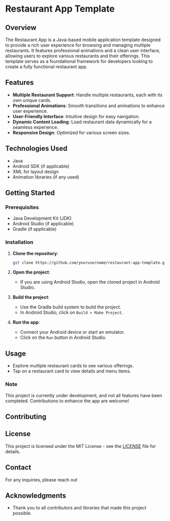 
# Restaurant App Template



## Overview

The Restaurant App is a Java-based mobile application template designed to provide a rich user experience for browsing and managing multiple restaurants. It features professional animations and a clean user interface, allowing users to explore various restaurants and their offerings. This template serves as a foundational framework for developers looking to create a fully functional restaurant app.

## Features

- **Multiple Restaurant Support**: Handle multiple restaurants, each with its own unique cards.
- **Professional Animations**: Smooth transitions and animations to enhance user experience.
- **User-Friendly Interface**: Intuitive design for easy navigation.
- **Dynamic Content Loading**: Load restaurant data dynamically for a seamless experience.
- **Responsive Design**: Optimized for various screen sizes.

## Technologies Used

- Java
- Android SDK (if applicable)
- XML for layout design
- Animation libraries (if any used)

## Getting Started

### Prerequisites

- Java Development Kit (JDK)
- Android Studio (if applicable)
- Gradle (if applicable)

### Installation

1. **Clone the repository**:
   ```bash
   git clone https://github.com/yourusername/restaurant-app-template.git
   ```

2. **Open the project**:
   - If you are using Android Studio, open the cloned project in Android Studio.

3. **Build the project**:
   - Use the Gradle build system to build the project.
   - In Android Studio, click on `Build > Make Project`.

4. **Run the app**:
   - Connect your Android device or start an emulator.
   - Click on the `Run` button in Android Studio.

## Usage

- Explore multiple restaurant cards to see various offerings.
- Tap on a restaurant card to view details and menu items.

### Note

This project is currently under development, and not all features have been completed. Contributions to enhance the app are welcome!

## Contributing



## License

This project is licensed under the MIT License - see the [LICENSE](LICENSE) file for details.

## Contact

For any inquiries, please reach out 

## Acknowledgments

- Thank you to all contributors and libraries that made this project possible.
```

